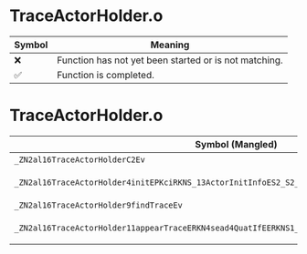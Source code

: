 # TraceActorHolder.o
| Symbol | Meaning 
| ------------- | ------------- 
| :x: | Function has not yet been started or is not matching. 
| :white_check_mark: | Function is completed. 


# TraceActorHolder.o
| Symbol (Mangled) | Symbol (Demangled) | Decompiled? |
| ------------- |  ------------- | ------------- |
| `_ZN2al16TraceActorHolderC2Ev` | `al::TraceActorHolder::TraceActorHolder(void)` | :white_check_mark: |
| `_ZN2al16TraceActorHolder4initEPKciRKNS_13ActorInitInfoES2_S2_S2_` | `al::TraceActorHolder::init(char const*,int,al::ActorInitInfo const&,char const*,char const*,char const*)` | :white_check_mark: |
| `_ZN2al16TraceActorHolder9findTraceEv` | `al::TraceActorHolder::findTrace(void)` | :white_check_mark: |
| `_ZN2al16TraceActorHolder11appearTraceERKN4sead4QuatIfEERKNS1_7Vector3IfEEPKNS_14CollisionPartsE` | `al::TraceActorHolder::appearTrace(sead::Quat<float> const&,sead::Vector3<float> const&,al::CollisionParts const*)` | :white_check_mark: |
